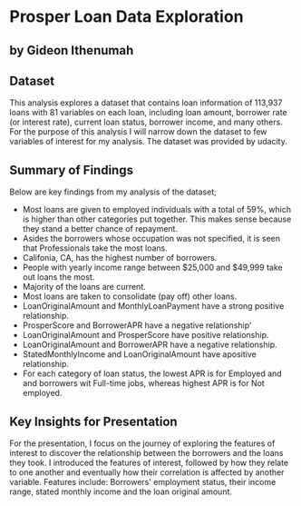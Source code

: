 # Prosper Loan Data Exploration 

## by Gideon Ithenumah


## Dataset

This analysis explores a dataset that contains loan information of 113,937 loans with 81 variables on each loan, including loan amount, borrower rate (or interest rate), current loan status, borrower income, and many others. For the purpose of this analysis I will narrow down the dataset to few variables of interest for my analysis. The dataset was provided by udacity.  

## Summary of Findings  

Below are key findings from my analysis of the dataset;

* Most loans are given to employed individuals with a total of 59%, which is higher than other categories put together. This makes sense because they stand a better chance of repayment.  
* Asides the borrowers whose occupation was not specified, it is seen that Professionals take the most loans.  
* Califonia, CA, has the highest number of borrowers.  
* People with yearly income range between $25,000 and $49,999 take out loans the most.  
* Majority of the loans are current.  
* Most loans are taken to consolidate (pay off) other loans.  
* LoanOriginalAmount and MonthlyLoanPayment have a strong positive relationship.  
* ProsperScore and BorrowerAPR have a negative relationship'  
* LoanOriginalAmount and ProsperScore have positive relationship.  
* LoanOriginalAmount and BorrowerAPR have a negative relationship.  
* StatedMonthlyIncome and LoanOriginalAmount have apositive relationship.
* For each category of loan status, the lowest APR is for Employed and and borrowers wit Full-time jobs, whereas highest APR is for Not employed.


## Key Insights for Presentation 

For the presentation, I focus on the journey of exploring the features of interest to discover the relationship between the borrowers and the loans they took. I introduced the features of interest, followed by how they relate to one another and eventually how their correlation is affected by another variable. Features include: Borrowers' employment status, their income range, stated monthly income and the loan original amount.

